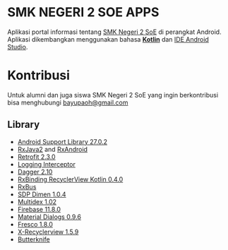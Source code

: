 # SMK NEGERI 2 SOE APPS
Aplikasi portal informasi tentang [SMK Negeri 2 SoE](http://smkn2soe.sch.id/newportal/html/index.php) di perangkat Android. Aplikasi dikembangkan menggunakan bahasa [**Kotlin**](https://kotlinlang.org/) dan [IDE Android Studio](https://developer.android.com/studio/index.html?hl=id).

# Kontribusi
Untuk alumni dan juga siswa SMK Negeri 2 SoE yang ingin berkontribusi bisa menghubungi [bayupaoh@gmail.com]()

## Library
- [Android Support Library 27.0.2](https://developer.android.com/topic/libraries/support-library/index.html)
- [RxJava2](https://github.com/ReactiveX/RxJava) and [RxAndroid](https://github.com/ReactiveX/RxAndroid)
- [Retrofit 2.3.0](http://square.github.io/retrofit/)
- [Logging Interceptor](https://github.com/square/okhttp/tree/master/okhttp-logging-interceptor)
- [Dagger 2.10](http://google.github.io/dagger/)
- [RxBinding RecyclerView Kotlin 0.4.0](https://github.com/JakeWharton/butterknife)
- [RxBus](https://github.com/AndroidKnife/RxBus)
- [SDP Dimen 1.0.4](https://github.com/intuit/sdp)
- [Multidex 1.02](https://developer.android.com/studio/build/multidex.html)
- [Firebase 11.8.0](https://firebase.google.com/docs/android/setup)
- [Material Dialogs 0.9.6](https://github.com/afollestad/material-dialogs)
- [Fresco 1.8.0](https://github.com/facebook/fresco)
- [X-Recyclerview 1.5.9](https://github.com/XRecyclerView/XRecyclerView)
- [Butterknife](https://github.com/JakeWharton/butterknife)


